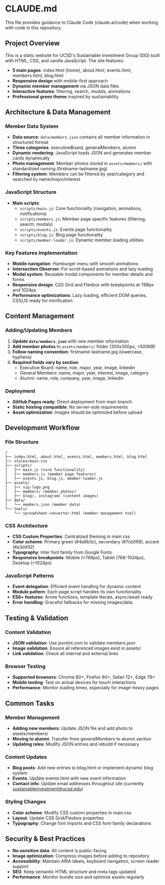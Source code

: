 # CLAUDE.md

This file provides guidance to Claude Code (claude.ai/code) when working with code in this repository.

## Project Overview

This is a static website for UCSD's Sustainable Investment Group (SIG) built with HTML, CSS, and vanilla JavaScript. The site features:

- **5 main pages**: index.html (home), about.html, events.html, members.html, blog.html
- **Responsive design** with mobile-first approach
- **Dynamic member management** via JSON data files
- **Interactive features**: filtering, search, modals, animations
- **Professional green theme** inspired by sustainability

## Architecture & Data Management

### Member Data System
- **Data source**: `data/members.json` contains all member information in structured format
- **Three categories**: executiveBoard, generalMembers, alumni
- **Dynamic rendering**: JavaScript loads JSON and generates member cards dynamically
- **Photo management**: Member photos stored in `assets/members/` with standardized naming (firstname-lastname.jpg)
- **Filtering system**: Members can be filtered by year/category and searched by name/major/interest

### JavaScript Structure
- **Main scripts**:
  - `scripts/main.js`: Core functionality (navigation, animations, notifications)
  - `scripts/members.js`: Member page specific features (filtering, search, modals)
  - `scripts/events.js`: Events page functionality
  - `scripts/blog.js`: Blog page functionality
  - `scripts/member-loader.js`: Dynamic member loading utilities

### Key Features Implementation
- **Mobile navigation**: Hamburger menu with smooth animations
- **Intersection Observer**: For scroll-based animations and lazy loading
- **Modal system**: Reusable modal components for member details and forms
- **Responsive design**: CSS Grid and Flexbox with breakpoints at 768px and 1024px
- **Performance optimizations**: Lazy loading, efficient DOM queries, CSS/JS ready for minification

## Content Management

### Adding/Updating Members
1. **Update `data/members.json`** with new member information
2. **Add member photos** to `assets/members/` folder (300x300px, <500KB)
3. **Follow naming convention**: firstname-lastname.jpg (lowercase, hyphens)
4. **Required fields vary by section**:
   - Executive Board: name, role, major, year, image, linkedin
   - General Members: name, major, year, interest, image, category
   - Alumni: name, role, company, year, image, linkedin

### Deployment
- **GitHub Pages ready**: Direct deployment from main branch
- **Static hosting compatible**: No server-side requirements
- **Asset optimization**: Images should be optimized before upload

## Development Workflow

### File Structure
```
/
├── index.html, about.html, events.html, members.html, blog.html
├── styles/main.css
├── scripts/
│   ├── main.js (core functionality)
│   ├── members.js (member page features)
│   ├── events.js, blog.js, member-loader.js
├── assets/
│   ├── sig-logo.png
│   ├── members/ (member photos)
│   ├── blog/, instagram/ (content images)
├── data/
│   └── members.json (member data)
└── tools/
    └── spreadsheet-converter.html (member management tool)
```

### CSS Architecture
- **CSS Custom Properties**: Centralized theming in main.css
- **Color scheme**: Primary green (#4a9b3c), secondary (#7cb068), accent (#a3d492)
- **Typography**: Inter font family from Google Fonts
- **Responsive breakpoints**: Mobile (<768px), Tablet (768-1024px), Desktop (>1024px)

### JavaScript Patterns
- **Event delegation**: Efficient event handling for dynamic content
- **Module pattern**: Each page script handles its own functionality
- **ES6+ features**: Arrow functions, template literals, async/await ready
- **Error handling**: Graceful fallbacks for missing images/data

## Testing & Validation

### Content Validation
- **JSON validation**: Use jsonlint.com to validate members.json
- **Image validation**: Ensure all referenced images exist in assets/
- **Link validation**: Check all internal and external links

### Browser Testing
- **Supported browsers**: Chrome 60+, Firefox 60+, Safari 12+, Edge 79+
- **Mobile testing**: Test on actual devices for touch interactions
- **Performance**: Monitor loading times, especially for image-heavy pages

## Common Tasks

### Member Management
- **Adding new members**: Update JSON file and add photo to assets/members/
- **Moving to alumni**: Transfer from generalMembers to alumni section
- **Updating roles**: Modify JSON entries and rebuild if necessary

### Content Updates
- **Blog posts**: Add new entries to blog.html or implement dynamic blog system
- **Events**: Update events.html with new event information
- **Contact info**: Update email addresses throughout site (currently sustainableinvestment@ucsd.edu)

### Styling Changes
- **Color scheme**: Modify CSS custom properties in main.css
- **Layout**: Update CSS Grid/Flexbox properties
- **Typography**: Change font imports and CSS font-family declarations

## Security & Best Practices

- **No sensitive data**: All content is public-facing
- **Image optimization**: Compress images before adding to repository
- **Accessibility**: Maintain ARIA labels, keyboard navigation, screen reader support
- **SEO**: Keep semantic HTML structure and meta tags updated
- **Performance**: Monitor bundle size and optimize assets regularly